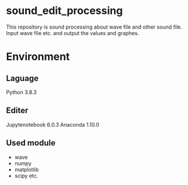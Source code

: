 # sound_edit_processing
This repository is sound processing about wave file and other sound file.
Input wave file etc. and output the values and graphes.

# Environment
## Laguage
Python 3.8.3
## Editer
Jupytenotebook 6.0.3
Anaconda 1.10.0

## Used module
- wave
- numpy
- matplotlib
- scipy
etc.
